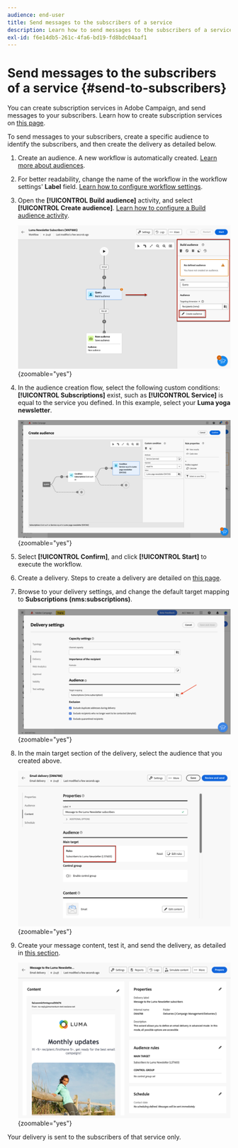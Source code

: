 ```yaml
---
audience: end-user
title: Send messages to the subscribers of a service
description: Learn how to send messages to the subscribers of a service
exl-id: f6e14db5-261c-4fa6-bd19-fd8bdc04aaf1
---
```

# Send messages to the subscribers of a service {#send-to-subscribers}

You can create subscription services in Adobe Campaign, and send messages to your subscribers. Learn how to create subscription services on [this page](../audience//manage-services.md#create-service).

To send messages to your subscribers, create a specific audience to identify the subscribers, and then create the delivery as detailed below.

1. Create an audience. A new workflow is automatically created. [Learn more about audiences](../audience/create-audience.md).

1. For better readability, change the name of the workflow in the workflow settings' **Label** field. [Learn how to configure workflow settings](../workflows/workflow-settings.md).

1. Open the **[!UICONTROL Build audience]** activity, and select **[!UICONTROL Create audience]**. [Learn how to configure a Build audience activity](../workflows/activities/build-audience.md).

    ![Screenshot showing the Build audience activity configuration in Adobe Campaign.](assets/service-create-audience.png){zoomable="yes"}

1. In the audience creation flow, select the following custom conditions: **[!UICONTROL Subscriptions]** exist, such as **[!UICONTROL Service]** is equal to the service you defined. In this example, select your **Luma yoga newsletter**.

    ![Screenshot showing the audience creation flow with custom conditions for subscriptions in Adobe Campaign.](assets/service-audience-subscribers.png){zoomable="yes"}

1. Select **[!UICONTROL Confirm]**, and click **[!UICONTROL Start]** to execute the workflow.

1. Create a delivery. Steps to create a delivery are detailed on [this page](../msg/gs-messages.md#create-delivery).

1. Browse to your delivery settings, and change the default target mapping to **Subscriptions (nms:subscriptions)**.

    ![Screenshot showing the delivery settings with the target mapping changed to Subscriptions in Adobe Campaign.](assets/service-delivery-change-mapping.png){zoomable="yes"}

1. In the main target section of the delivery, select the audience that you created above.

    ![Screenshot showing the main target section of the delivery with the selected audience in Adobe Campaign.](assets/service-delivery-targeting-subscribers.png){zoomable="yes"}

1. Create your message content, test it, and send the delivery, as detailed in [this section](../preview-test/preview-test.md).

    ![Screenshot showing the delivery ready to be sent in Adobe Campaign.](assets/service-delivery-ready.png){zoomable="yes"}

Your delivery is sent to the subscribers of that service only.